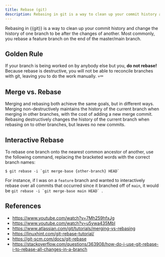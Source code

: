 ```yaml
---
title: Rebase (git)
description: Rebasing in git is a way to clean up your commit history and change the history of one branch to be after the changes of another.
---
```


Rebasing in {{git}} is a way to clean up your commit history and change the history of one branch to be after the changes of another. Most commonly, you rebase a feature branch on the end of the master/main branch.

## Golden Rule

If your branch is being worked on by anybody else but you, **do not rebase!** Because rebase is destructive, you will not be able to reconcile branches with git, leaving you to do the work manually. 💀⚰️

## Merge vs. Rebase

Merging and rebasing both achieve the same goals, but in different ways. Merging non-destructively maintains the history of the current branch when merging in other branches, with the cost of adding a new merge commit. Rebasing destructively changes the history of the current branch when rebasing on to other branches, but leaves no new commits.

## Interactive Rebase

To rebase one branch onto the nearest common ancestor of another, use the following command, replacing the bracketed words with the correct branch names:

```shell
$ git rebase -i `git merge-base {other-branch} HEAD`
```

For instance, if I was on a `feature` branch and wanted to interactively rebase over all commits that occurred since it branched off of `main`, it would be ```git rebase -i `git merge-base main HEAD` ```.

## References

- https://www.youtube.com/watch?v=7Mh259hfxJg
- https://www.youtube.com/watch?v=u5ywa435MbI
- https://www.atlassian.com/git/tutorials/merging-vs-rebasing
- https://linuxhint.com/git-rebase-tutorial/
- https://git-scm.com/docs/git-rebase
- https://stackoverflow.com/questions/363908/how-do-i-use-git-rebase-i-to-rebase-all-changes-in-a-branch
